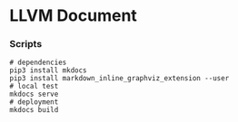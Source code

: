 # LLVM Document

### Scripts

```shell script
# dependencies
pip3 install mkdocs
pip3 install markdown_inline_graphviz_extension --user
# local test
mkdocs serve
# deployment
mkdocs build
```
